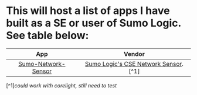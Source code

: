 # This will host a list of apps I have built as a SE or user of Sumo Logic. See table below:


| App | Vendor | 
| :-------------: |:-------------:|
| [Sumo-Network-Sensor](/Sumo-Network-Sensor/)     | [Sumo Logic's CSE Network Sensor](https://help.sumologic.com/docs/cse/sensors/network-sensor-deployment-guide/).[^1] 







[^1]*could work with corelight, still need to test*
